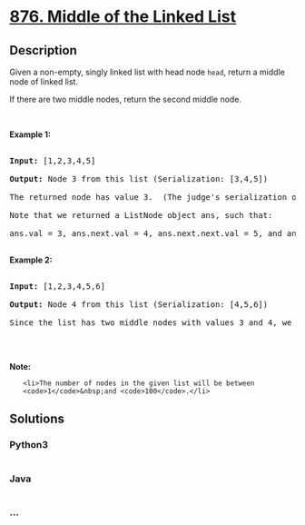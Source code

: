 # [876. Middle of the Linked List](https://leetcode.com/problems/middle-of-the-linked-list)

## Description
<p>Given a non-empty, singly&nbsp;linked list with head node <code>head</code>, return&nbsp;a&nbsp;middle node of linked list.</p>



<p>If there are two middle nodes, return the second middle node.</p>



<p>&nbsp;</p>



<div>

<p><strong>Example 1:</strong></p>



<pre>

<strong>Input: </strong><span id="example-input-1-1">[1,2,3,4,5]</span>

<strong>Output: </strong>Node 3 from this list (Serialization: <span id="example-output-1">[3,4,5]</span>)

The returned node has value 3.  (The judge&#39;s serialization of this node is [3,4,5]).

Note that we returned a ListNode object ans, such that:

ans.val = 3, ans.next.val = 4, ans.next.next.val = 5, and ans.next.next.next = NULL.

</pre>



<div>

<p><strong>Example 2:</strong></p>



<pre>

<strong>Input: </strong><span id="example-input-2-1">[1,2,3,4,5,6]</span>

<strong>Output: </strong>Node 4 from this list (Serialization: <span id="example-output-2">[4,5,6]</span>)

Since the list has two middle nodes with values 3 and 4, we return the second one.

</pre>



<p>&nbsp;</p>



<p><strong>Note:</strong></p>



<ul>

	<li>The number of nodes in the given list will be between <code>1</code>&nbsp;and <code>100</code>.</li>

</ul>

</div>

</div>




## Solutions


<!-- tabs:start -->

### **Python3**

```python

```

### **Java**

```java

```

### **...**
```

```

<!-- tabs:end -->